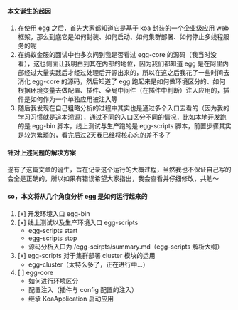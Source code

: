 #### 本文诞生的起因
1. 在使用 egg 之后，首先大家都知道它是基于 koa 封装的一个企业级应用 web 框架，那么到底它是如何封装、如何启动、如何集群部署、如何停止多线程服务的呢
2. 在蚂蚁金服的面试中也多次问到我是否看过 egg-core 的源码（我当时没看），这也侧面让我明白到其在内部的地位，因为我们都知道 egg 是在阿里内部经过大量实践后才经过处理后开源出来的，所以在这之后我花了一些时间去消化 egg-core 的源码，然后知道了 egg 跑起来是如何做环境区分的、如何根据环境变量去做配置、插件、全局中间件（在插件中判断）注入应用的，插件是如何作为一个单独应用被注入等
3. 随后我发现在自己粗略分析的过程中其实也是通过多个入口去看的（因为我的学习习惯就是追本溯源），通过不同的入口区分不同的情况，比如本地开发跑的是 egg-bin 脚本，线上测试与生产跑的是 egg-scripts 脚本，前置步骤其实是较为繁琐的，看完后过2天我已经将核心忘的差不多了

#### 针对上述问题的解决方案
遂有了这篇文章的诞生，旨在记录这个运行的大概过程，当然我也不保证自己写的会全是正确的，所以如果有错误希望大家指出，我会查看并仔细修改，共勉～

#### so，本文将从几个角度分析 egg 是如何运行起来的
1. [x] 开发环境入口 egg-bin
2. [x] 线上测试以及生产环境入口 egg-scripts
   * egg-scripts start
   * egg-scripts stop
   * 源码分析入口为 /egg-scirpts/summary.md（egg-scripts 解析大纲）
3. [x] egg-scripts 对于集群部署 cluster 模块的运用
   * egg-cluster（太特么多了，正在进行中...）
4. [ ] egg-core
   * 如何进行环境区分
   * 配置注入（插件与 config 配置的注入）
   * 继承 KoaApplication 启动应用
